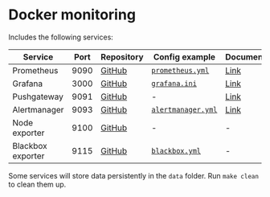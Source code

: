 # Docker monitoring

Includes the following services:

| Service           | Port | Repository                                                | Config example                                                                                                    | Documentation                                                    |
| ----------------- | ---- | --------------------------------------------------------- | ----------------------------------------------------------------------------------------------------------------- | ---------------------------------------------------------------- |
| Prometheus        | 9090 | [GitHub](https://github.com/prometheus/prometheus)        | [`prometheus.yml`](https://github.com/prometheus/prometheus/raw/main/documentation/examples/prometheus.yml)       | [Link](https://prometheus.io/docs/introduction/overview/)        |
| Grafana           | 3000 | [GitHub](https://github.com/grafana/grafana)              | [`grafana.ini`](https://github.com/grafana/grafana/raw/main/conf/sample.ini)                                      | [Link](https://grafana.com/docs/grafana/latest/)                 |
| Pushgateway       | 9091 | [GitHub](https://github.com/prometheus/pushgateway)       | -                                                                                                                 | [Link](https://prometheus.io/docs/practices/pushing/)            |
| Alertmanager      | 9093 | [GitHub](https://github.com/prometheus/alertmanager)      | [`alertmanager.yml`](https://raw.githubusercontent.com/prometheus/alertmanager/main/examples/ha/alertmanager.yml) | [Link](https://prometheus.io/docs/alerting/latest/alertmanager/) |
| Node exporter     | 9100 | [GitHub](https://github.com/prometheus/node_exporter)     | -                                                                                                                 | -                                                                |
| Blackbox exporter | 9115 | [GitHub](https://github.com/prometheus/blackbox_exporter) | [`blackbox.yml`](https://raw.githubusercontent.com/prometheus/blackbox_exporter/master/blackbox.yml)              | -                                                                |

Some services will store data persistently in the `data` folder. Run `make clean` to clean them up.
